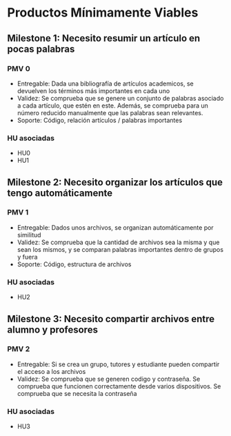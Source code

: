 # Productos Mínimamente Viables

## Milestone 1: Necesito resumir un artículo en pocas palabras
### PMV 0

- Entregable: Dada una bibliografía de artículos academicos, se devuelven los términos más importantes en cada uno
- Validez: Se comprueba que se genere un conjunto de palabras asociado a cada artículo, que estén en este. Además, se comprueba para un número reducido manualmente que las palabras sean relevantes.
- Soporte: Código, relación artículos / palabras importantes

### HU asociadas

- HU0
- HU1

## Milestone 2: Necesito organizar los artículos que tengo automáticamente
### PMV 1

- Entregable: Dados unos archivos, se organizan automáticamente por similitud
- Validez: Se comprueba que la cantidad de archivos sea la misma y que sean los mismos, y se comparan palabras importantes dentro de grupos y fuera
- Soporte: Código, estructura de archivos

### HU asociadas

- HU2

## Milestone 3: Necesito compartir archivos entre alumno y profesores
### PMV 2

- Entregable: Si se crea un grupo, tutores y estudiante pueden compartir el acceso a los archivos
- Validez: Se comprueba que se generen codigo y contraseña. Se comprueba que funcionen correctamente desde varios dispositivos. Se comprueba que se necesita la contraseña

### HU asociadas

- HU3

